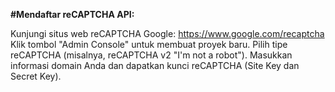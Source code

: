 **#Mendaftar reCAPTCHA API:**

Kunjungi situs web reCAPTCHA Google: https://www.google.com/recaptcha
Klik tombol "Admin Console" untuk membuat proyek baru.
Pilih tipe reCAPTCHA (misalnya, reCAPTCHA v2 "I'm not a robot").
Masukkan informasi domain Anda dan dapatkan kunci reCAPTCHA (Site Key dan Secret Key).
